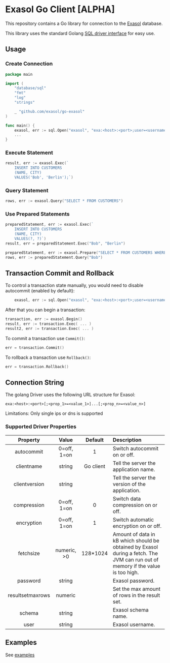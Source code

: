 # Exasol Go Client [ALPHA]

This repository contains a Go library for connection to the [Exasol](https://www.exasol.com/) database.

This library uses the standard Golang [SQL driver interface](https://golang.org/pkg/database/sql/) for easy use.

## Usage

### Create Connection

```go
package main

import (
	"database/sql"
	"fmt"
	"log"
	"strings"

	_ "github.com/exasol/go-exasol"
)

func main() {
	exasol, err := sql.Open("exasol", "exa:<host>:<port>;user=<username>;password=<password>")
	...
}
```

### Execute Statement

```go
result, err := exasol.Exec(`
    INSERT INTO CUSTOMERS
    (NAME, CITY)
    VALUES('Bob', 'Berlin');`)
```

### Query Statement

```go
rows, err := exasol.Query("SELECT * FROM CUSTOMERS")
```

### Use Prepared Statements

```go
preparedStatement, err := exasol.Exec(`
    INSERT INTO CUSTOMERS
    (NAME, CITY)
    VALUES(?, ?)`)
result, err = preparedStatement.Exec("Bob", "Berlin")
```

```go
preparedStatement, err := exasol.Prepare("SELECT * FROM CUSTOMERS WHERE NAME = ?")
rows, err := preparedStatement.Query("Bob")
```

## Transaction Commit and Rollback

To control a transaction state manually, you would need to disable autocommit (enabled by default):

```go
    exasol, err := sql.Open("exasol", "exa:<host>:<port>;user=<username>;password=<password>;autocommit=0")
```

After that you can begin a transaction:

```go
transaction, err := exasol.Begin()
result, err := transaction.Exec( ... )
result2, err := transaction.Exec( ... )
```

To commit a transaction use `Commit()`:

```go
err = transaction.Commit()
```

To rollback a transaction use `Rollback()`:

```go
err = transaction.Rollback()
```

## Connection String

The golang Driver uses the following URL structure for Exasol:

`exa:<host>:<port>[;<prop_1>=<value_1>]...[;<prop_n>=<value_n>]`

Limitations: Only single ips or dns is supported

### Supported Driver Properties

| Property         | Value         | Default   | Description                                     |
| :--------------: | :-----------: | :-------: | :---------------------------------------------- |
| autocommit       |  0=off, 1=on  | 1         | Switch autocommit on or off.                    |
| clientname       |  string       | Go client | Tell the server the application name.           |
| clientversion    |  string       |           | Tell the server the version of the application. |
| compression      |  0=off, 1=on  | 0         | Switch data compression on or off.              |
| encryption       |  0=off, 1=on  | 1         | Switch automatic encryption on or off.          |
| fetchsize        | numeric, >0   | 128*1024  | Amount of data in kB which should be obtained by Exasol during a fetch. The JVM can run out of memory if the value is too high. |
| password         |  string       |           | Exasol password.                                |
| resultsetmaxrows |  numeric      |           | Set the max amount of rows in the result set.   |
| schema           |  string       |           | Exasol schema name.                             |
| user             |  string       |           | Exasol username.                                |

## Examples

See [examples](examples)
